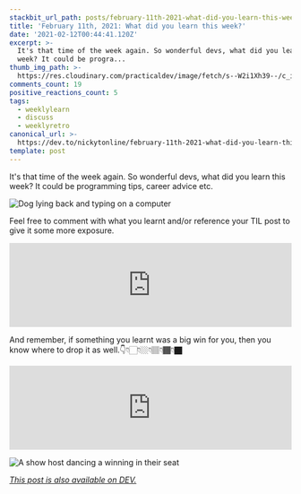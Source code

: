 ```yaml
---
stackbit_url_path: posts/february-11th-2021-what-did-you-learn-this-week-2je1
title: 'February 11th, 2021: What did you learn this week?'
date: '2021-02-12T00:44:41.120Z'
excerpt: >-
  It's that time of the week again. So wonderful devs, what did you learn this
  week? It could be progra...
thumb_img_path: >-
  https://res.cloudinary.com/practicaldev/image/fetch/s--W2i1Xh39--/c_imagga_scale,f_auto,fl_progressive,h_420,q_auto,w_1000/https://dev-to-uploads.s3.amazonaws.com/i/u26cuuoqm9q3ybx5xegt.png
comments_count: 19
positive_reactions_count: 5
tags:
  - weeklylearn
  - discuss
  - weeklyretro
canonical_url: >-
  https://dev.to/nickytonline/february-11th-2021-what-did-you-learn-this-week-2je1
template: post
---
```


It's that time of the week again. So wonderful devs, what did you learn this week? It could be programming tips, career advice etc.

![Dog lying back and typing on a computer](https://media.giphy.com/media/wpoLqr5FT1sY0/giphy.gif)

Feel free to comment with what you learnt and/or reference your TIL post to give it some more exposure.


<iframe class="liquidTag" src="https://dev.to/embed/tag?args=todayilearned" style="border: 0; width: 100%;"></iframe>

And remember, if something you learnt was a big win for you, then you know where to drop it as well.👇👇🏻👇🏼👇🏽👇🏾👇🏿


<iframe class="liquidTag" src="https://dev.to/embed/link?args=https%3A%2F%2Fdev.to%2Fdevteam%2Fwhat-was-your-win-this-week-3b64" style="border: 0; width: 100%;"></iframe>


![A show host dancing a winning in their seat](https://media.giphy.com/media/l3q2Z6S6n38zjPswo/giphy.gif)

*[This post is also available on DEV.](https://dev.to/nickytonline/february-11th-2021-what-did-you-learn-this-week-2je1)*


<script>
const parent = document.getElementsByTagName('head')[0];
const script = document.createElement('script');
script.type = 'text/javascript';
script.src = 'https://cdnjs.cloudflare.com/ajax/libs/iframe-resizer/4.1.1/iframeResizer.min.js';
script.charset = 'utf-8';
script.onload = function() {
    window.iFrameResize({}, '.liquidTag');
};
parent.appendChild(script);
</script>    
